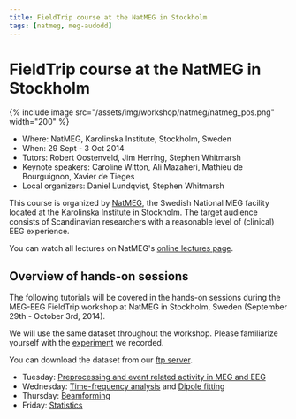 ```yaml
---
title: FieldTrip course at the NatMEG in Stockholm
tags: [natmeg, meg-audodd]
---
```


# FieldTrip course at the NatMEG in Stockholm

{% include image src="/assets/img/workshop/natmeg/natmeg_pos.png" width="200" %}

- Where: NatMEG, Karolinska Institute, Stockholm, Sweden
- When: 29 Sept - 3 Oct 2014
- Tutors: Robert Oostenveld, Jim Herring, Stephen Whitmarsh
- Keynote speakers: Caroline Witton, Ali Mazaheri, Mathieu de Bourguignon, Xavier de Tieges
- Local organizers: Daniel Lundqvist, Stephen Whitmarsh

This course is organized by [NatMEG](http://www.natmeg.se), the Swedish National MEG facility located at the Karolinska Institute in Stockholm. The target audience consists of Scandinavian researchers with a reasonable level of (clinical) EEG experience.

You can watch all lectures on NatMEG's [online lectures page](http://natmeg.se/wp/activities/natmeg-lectures/).

## Overview of hands-on sessions

The following tutorials will be covered in the hands-on sessions during the MEG-EEG FieldTrip workshop at NatMEG in Stockholm, Sweden (September 29th - October 3rd, 2014).

We will use the same dataset throughout the workshop. Please familiarize yourself with the [experiment](/workshop/natmeg/meg_audodd) we recorded.

You can download the dataset from our [ftp server](ftp://ftp.fieldtriptoolbox.org/pub/fieldtrip/workshop/natmeg/).

- Tuesday: [Preprocessing and event related activity in MEG and EEG](/workshop/natmeg/preprocessing)
- Wednesday: [Time-frequency analysis](/workshop/natmeg/timefrequency) and [Dipole fitting](/workshop/natmeg/dipolefitting)
- Thursday: [Beamforming](/workshop/natmeg/beamforming)
- Friday: [Statistics](/workshop/natmeg/statistics)

